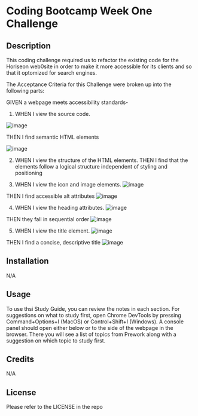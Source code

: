 # Coding Bootcamp Week One Challenge

## Description

This coding challenge required us to refactor the existing code for the Horiseon web0site in order to make it more accessible for its clients and so that it optomized for search engines.

The Acceptance Criteria for this Challenge were broken up into the following parts:

GIVEN a webpage meets accessibility standards-

1) WHEN I view the source code.

![image](https://user-images.githubusercontent.com/119143763/206562720-5542b3b9-dfb9-403d-b696-f826a4a81b13.png)

THEN I find semantic HTML elements

![image](https://user-images.githubusercontent.com/119143763/206563315-0bc39ab4-dfec-4c81-9c1c-8a550db3895f.png)

2) WHEN I view the structure of the HTML elements. THEN I find that the elements follow a logical structure independent of styling and positioning

3) WHEN I view the icon and image elements.
![image](https://user-images.githubusercontent.com/119143763/206563793-743ac1c2-7bfd-4f03-b278-c82dcbc88509.png)

THEN I find accessible alt attributes
![image](https://user-images.githubusercontent.com/119143763/206563899-09865621-f06e-4388-a9f2-bfdb3af7f484.png)

4) WHEN I view the heading attributes. 
![image](https://user-images.githubusercontent.com/119143763/206564189-bfb62a85-2ca5-47cb-85c6-4d3c4406c5d1.png)

THEN they fall in sequential order
![image](https://user-images.githubusercontent.com/119143763/206564378-66c53f24-15b7-4f6d-a84d-2d2504cf7e4b.png)

5) WHEN I view the title element. 
![image](https://user-images.githubusercontent.com/119143763/206564519-7632b286-c097-45a7-91bf-9be5d7719df0.png)

THEN I find a concise, descriptive title
![image](https://user-images.githubusercontent.com/119143763/206564638-a86a5f7d-acd3-4c54-a485-7b8cb137747e.png)

## Installation

N/A

## Usage

To use thsi Study Guide, you can review the notes in each section. For suggestions on what to study first, open Chrome DevTools by pressing Command+Options+I (MacOS) or Control+Shift+I (Windows). A console panel should open either below or to the side of the webpage in the browser. There you will see a list of topics from Prework along with a suggestion on which topic to study first.

## Credits

N/A

## License

Please refer to the LICENSE in the repo
